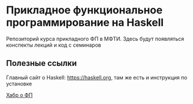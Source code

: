 # Прикладное функциональное программирование на Haskell

Репозиторий курса прикладного ФП в МФТИ. Здесь будут появляться конспекты лекций и код с семинаров

## Полезные ссылки

Главный сайт о Haskell: https://haskell.org, там же есть и инструкция по установке

[Хабр о ФП](https://habr.com/ru/search/?q=%D1%84%D1%83%D0%BD%D0%BA%D1%86%D0%B8%D0%BE%D0%BD%D0%B0%D0%BB%D1%8C%D0%BD%D0%BE%D0%B5%20%D0%BF%D1%80%D0%BE%D0%B3%D1%80%D0%B0%D0%BC%D0%BC%D0%B8%D1%80%D0%BE%D0%B2%D0%B0%D0%BD%D0%B8%D0%B5&target_type=posts&order=relevance)
